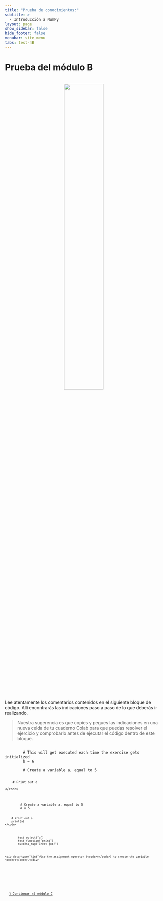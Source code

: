 ```yaml
---
title: "Prueba de conocimientos:"
subtitle: >
  - Introducción a NumPy
layout: page
show_sidebar: false
hide_footer: false
menubar: site_menu
tabs: test-4B
---
```


# Prueba del módulo B

<br>
<center>
    <img width="50%" src="https://upload.wikimedia.org/wikipedia/commons/thumb/3/31/NumPy_logo_2020.svg/2560px-NumPy_logo_2020.svg.png">
</center>

Lee atentamente los comentarios contenidos en el siguiente bloque de código. Allí encontrarás las indicaciones paso a paso de lo que deberás ir realizando. 

> Nuestra sugerencia es que copies y pegues las indicaciones en una nueva celda de tu cuaderno Colab para que puedas resolver el ejercicio y comprobarlo antes de ejecutar el código dentro de este bloque.

<div data-datacamp-exercise data-lang="python" height="1000">
	<code data-type="pre-exercise-code">
		# This will get executed each time the exercise gets initialized
		b = 6
	</code>
	<code data-type="sample-code">
		# Create a variable a, equal to 5


		# Print out a

	</code>
	
  <code data-type="solution">
		# Create a variable a, equal to 5
		a = 5

		# Print out a
		print(a)
	</code>
	
  <code data-type="sct">
		test_object("a")
		test_function("print")
		success_msg("Great job!")
	</code>

	<div data-type="hint">Use the assignment operator (<code>=</code>) to create the variable <code>a</code>.</div>
</div>

<!-- Buttons -->
<br>
<div class="buttons has-addons is-centered">
  <a class="button is-info is-large" href="{{ site.baseurl }}/bloque-1C/">🚀 Continuar al módulo C</a>
</div>